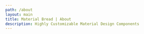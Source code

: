 ```yaml
---
path: /about
layout: main
title: Material Bread | About
description: Highly Customizable Material Design Components
---
```

